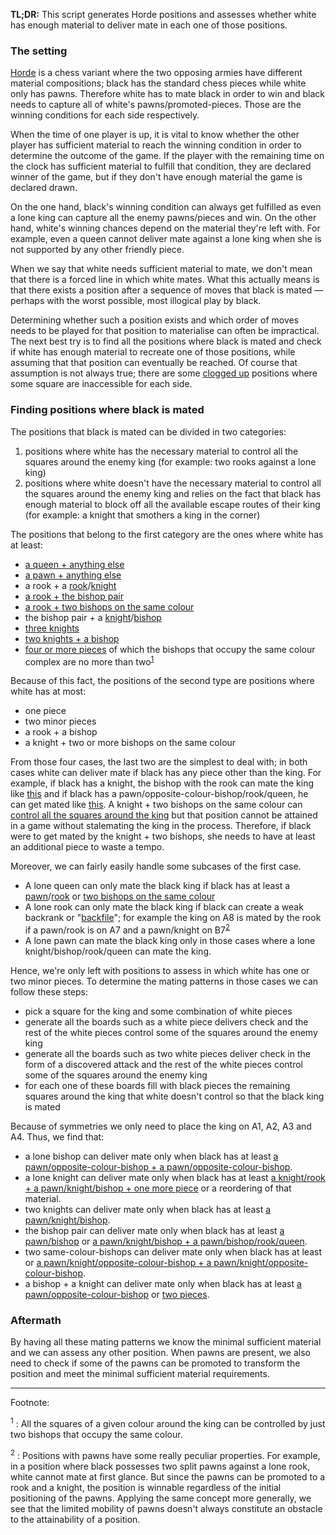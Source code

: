 **TL;DR:** This script generates Horde positions and assesses whether white has enough material to deliver mate in each one of those positions. 

### The setting

[Horde](https://lichess.org/variant/horde) is a chess variant where the two opposing armies have different material compositions; black has the standard chess pieces while white only has pawns. Therefore white has to mate black in order to win and black needs to capture all of white's pawns/promoted-pieces. Those are the winning conditions for each side respectively.

When the time of one player is up, it is vital to know whether the other player has sufficient material to reach the winning condition in order to determine the outcome of the game. If the player with the remaining time on the clock has sufficient material to fulfill that condition, they are declared winner of the game, but if they don't have enough material the game is declared drawn.

On the one hand, black's winning condition can always get fulfilled as even a lone king can capture all the enemy pawns/pieces and win. On the other hand, white's winning chances depend on the material they're left with. For example, even a queen cannot deliver mate against a lone king when she is not supported by any other friendly piece.

When we say that white needs sufficient material to mate, we don't mean that there is a forced line in which white mates. What this actually means is that there exists a position after a sequence of moves that black is mated &mdash;perhaps with the worst possible, most illogical play by black.

Determining whether such a position exists and which order of moves needs to be played for that position to materialise can often be impractical. The next best try is to find all the positions where black is mated and check if white has enough material to recreate one of those positions, while assuming that that position can eventually be reached. Of course that assumption is not always true; there are some [clogged up](https://lichess.org/editor/1r3rk1/7p/p3b1pP/Pp1p1pP1/1PpPpP2/2P1P3/5B1B/2B5_w_-_-_0_1) positions where some square are inaccessible for each side.

### Finding positions where black is mated

The positions that black is mated can be divided in two categories:

1. positions where white has the necessary material to control all the squares around the enemy king (for example: two rooks against a lone king)
2. positions where white doesn't have the necessary material to control all the squares around the enemy king and relies on the fact that black has enough material to block off all the available escape routes of their king (for example: a knight that smothers a king in the corner)

The positions that belong to the first category are the ones where white has at least:

- [a queen + anything else](https://lichess.org/editor/k7/1Q6/2P5/8/8/8/8/8_b_-_-_0_1)
- [a pawn + anything else](https://lichess.org/editor/k7/1PP5/1PP5/8/8/8/8/8_b_-_-_0_1)
- a rook + a [rook](https://lichess.org/editor/8/8/8/8/8/8/3R4/k1R5_b_-_-_0_1)/[knight](https://lichess.org/editor/8/8/8/8/8/2N5/8/kR6_b_-_-_0_1)
- [a rook + the bishop pair](https://lichess.org/editor/8/8/8/8/8/1BB5/8/1k3R2_b_-_-_0_1)
- [a rook + two bishops on the same colour](https://lichess.org/editor/8/8/8/8/8/1B1B4/8/kR6_b_-_-_0_1)
- the bishop pair + a [knight](https://lichess.org/editor/8/8/8/8/8/1BB5/3N4/k7_b_-_-_0_1)/[bishop](https://lichess.org/editor/8/8/8/8/8/1BB5/2B5/k7_b_-_-_0_1)
- [three knights](https://lichess.org/editor/8/8/8/8/8/1NNN4/8/k7_b_-_-_0_1)
- [two knights + a bishop](https://lichess.org/editor/8/8/8/8/1N1B4/8/3N4/k7_b_-_-_0_1)
- [four or more pieces](https://lichess.org/editor/8/8/8/4B3/1N6/8/1B1N4/1k6_b_-_-_0_1) of which the bishops that occupy the same colour complex are no more than two<sup>[1](#myfootnote1)</sup>

Because of this fact, the positions of the second type are positions where white has at most:

- one piece
- two minor pieces
- a rook + a bishop
- a knight + two or more bishops on the same colour

From those four cases, the last two are the simplest to deal with; in both cases white can deliver mate if black has any piece other than the king. For example, if black has a knight, the bishop with the rook can mate the king like [this](https://lichess.org/editor/8/8/8/8/8/3B4/n7/kR6_b_-_-_0_1) and if black has a pawn/opposite-colour-bishop/rook/queen, he can get mated like [this](https://lichess.org/editor/8/8/8/8/8/2B5/2q5/Rk6_b_-_-_0_1). A knight + two bishops on the same colour can [control all the squares around the king](https://lichess.org/editor/8/8/8/8/8/B1N5/1B6/k7_b_-_-_0_1) but that position cannot be attained in a game without stalemating the king in the process. Therefore, if black were to get mated by the knight + two bishops, she needs to have at least an additional piece to waste a tempo.

Moreover, we can fairly easily handle some subcases of the first case.

- A lone queen can only mate the black king if black has at least a [pawn](https://lichess.org/editor/8/8/8/8/8/8/p7/k1Q5_b_-_-_0_1)/[rook](https://lichess.org/editor/8/8/8/8/8/8/r7/k1Q5_b_-_-_0_1) or [two bishops on the same colour](https://lichess.org/editor/8/8/8/8/8/2Q5/b7/kb6_b_-_-_0_1)
- A lone rook can only mate the black king if black can create a weak backrank or "[backfile](https://lichess.org/editor/kr6/1n6/R7/8/8/8/8/8_b_-_-_0_1)"; for example the king on A8 is mated by the rook if a pawn/rook is on A7 and a pawn/knight on B7<sup>[2](#myfootnote2)</sup>
- A lone pawn can mate the black king only in those cases where a lone knight/bishop/rook/queen can mate the king.

Hence, we're only left with positions to assess in which white has one or two minor pieces. To determine the mating patterns in those cases we can follow these steps:

- pick a square for the king and some combination of white pieces
- generate all the boards such as a white piece delivers check and the rest of the white pieces control some of the squares around the enemy king
- generate all the boards such as two white pieces deliver check in the form of a discovered attack and the rest of the white pieces control some of the squares around the enemy king
- for each one of these boards fill with black pieces the remaining squares around the king that white doesn't control so that the black king is mated

Because of symmetries we only need to place the king on A1, A2, A3 and A4.
Thus, we find that:

- a lone bishop can deliver mate only when black has at least [a pawn/opposite-colour-bishop + a pawn/opposite-colour-bishop](https://lichess.org/editor/8/8/8/8/8/2B5/p7/kb6_b_-_-_0_1).
- a lone knight can deliver mate only when black has at least [a knight/rook + a pawn/knight/bishop + one more piece](https://lichess.org/editor/8/8/8/8/8/8/qbN5/kr6_b_-_-_0_1) or a reordering of that material.
- two knights can deliver mate only when black has at least [a pawn/knight/bishop](https://lichess.org/editor/8/8/8/8/8/2N5/1nN5/k7_b_-_-_0_1).
- the bishop pair can deliver mate only when black has at least [a pawn/bishop](https://lichess.org/editor/8/8/8/8/8/2B5/b1B5/k7_b_-_-_0_1) or [a pawn/knight/bishop + a pawn/bishop/rook/queen](https://lichess.org/editor/8/8/8/qnB5/k7/8/2B5/8_b_-_-_0_1).
- two same-colour-bishops can deliver mate only when black has at least or [a pawn/knight/opposite-colour-bishop + a pawn/knight/opposite-colour-bishop](https://lichess.org/editor/8/8/8/8/8/8/bB6/knB5_b_-_-_0_1).
- a bishop + a knight can deliver mate only when black has at least [a pawn/opposite-colour-bishop](https://lichess.org/editor/8/8/8/8/8/2B5/b2N4/k7_b_-_-_0_1) or [two pieces](https://lichess.org/editor/8/8/8/4B3/8/1N6/q7/kq6_b_-_-_0_1).

### Aftermath

By having all these mating patterns we know the minimal sufficient material and we can assess any other position. When pawns are present, we also need to check if some of the pawns can be promoted to transform the position and meet the minimal sufficient material requirements.

---

Footnote:

<a name="myfootnote1"><sup>1</sup></a> : All the squares of a given colour around the king can be controlled by just two bishops that occupy the same colour.

<a name="myfootnote2"><sup>2</sup></a> : Positions with pawns have some really peculiar properties. For example, in a position where black possesses two split pawns against a lone rook, white cannot mate at first glance. But since the pawns can be promoted to a rook and a knight, the position is winnable regardless of the initial positioning of the pawns. Applying the same concept more generally, we see that the limited mobility of pawns doesn't always constitute an obstacle to the attainability of a position.
